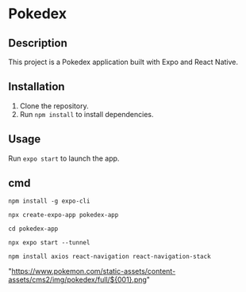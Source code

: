 # Pokedex

## Description
This project is a Pokedex application built with Expo and React Native.
## Installation
1. Clone the repository.
2. Run `npm install` to install dependencies.
## Usage
Run `expo start` to launch the app.

## cmd
```npm install -g expo-cli```

```npx create-expo-app pokedex-app```

```cd pokedex-app```

```npx expo start --tunnel```

```npm install axios react-navigation react-navigation-stack```

"https://www.pokemon.com/static-assets/content-assets/cms2/img/pokedex/full/${001}.png"